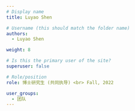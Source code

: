 ```yaml
---
# Display name
title: Luyao Shen

# Username (this should match the folder name)
authors:
  - Luyao Shen

weight: 8

# Is this the primary user of the site?
superuser: false

# Role/position
role: 博士研究生 (共同执导) <br> Fall, 2022

user_groups:
  - 团队
---
```

